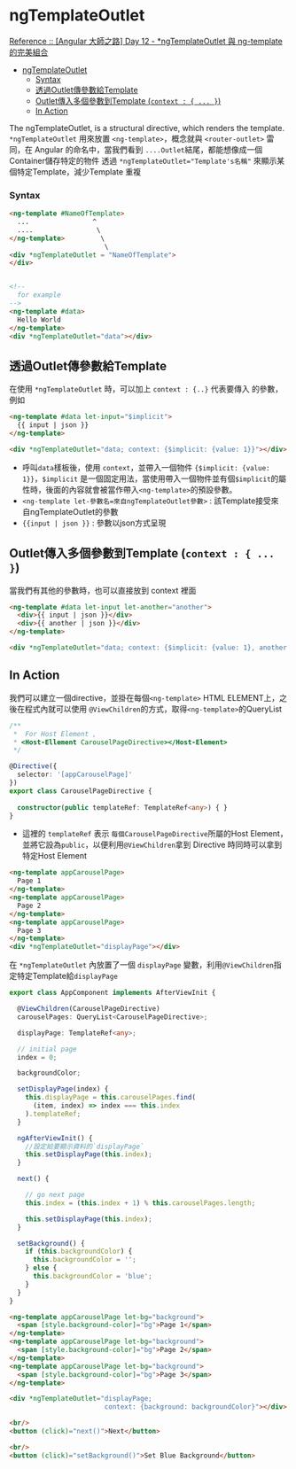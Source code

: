 # ngTemplateOutlet

[Reference :: [Angular 大師之路] Day 12 - *ngTemplateOutlet 與 ng-template 的完美組合](https://ithelp.ithome.com.tw/articles/10205829)

- [ngTemplateOutlet](#ngtemplateoutlet)
    - [Syntax](#syntax)
  - [透過Outlet傳參數給Template](#透過outlet傳參數給template)
  - [Outlet傳入多個參數到Template (`context : { ... }`)](#outlet傳入多個參數到template-context----)
  - [In Action](#in-action)

The ngTemplateOutlet, is a structural directive, which renders the template.
`*ngTemplateOutlet` 用來放置 `<ng-template>`，概念就與 `<router-outlet>` 雷同，在 Angular 的命名中，當我們看到 `....Outlet`結尾，都能想像成一個Container儲存特定的物件
透過 `*ngTemplateOutlet="Template's名稱"` 來顯示某個特定Template，減少Template
重複
### Syntax

```html 
<ng-template #NameOfTemplate>
  ...                ^
  ....                \
</ng-template>         \ 
                        \
<div *ngTemplateOutlet = "NameOfTemplate">
</div>


<!-- 
  for example 
-->
<ng-template #data>
  Hello World
</ng-template>
<div *ngTemplateOutlet="data"></div>
```

## 透過Outlet傳參數給Template

在使用 `*ngTemplateOutlet` 時，可以加上 `context : {..}` 代表要傳入 <ng-template> 的參數，例如
```html
<ng-template #data let-input="$implicit">
  {{ input | json }}
</ng-template>

<div *ngTemplateOutlet="data; context: {$implicit: {value: 1}}"></div>
```
- 呼叫`data`樣板後，使用 `context`，並帶入一個物件 `{$implicit: {value: 1}}`，`$implicit` 是一個固定用法，當使用帶入一個物件並有個`$implicit`的屬性時，後面的內容就會被當作帶入`<ng-template>`的預設參數。
- `<ng-template let-參數名=來自ngTemplateOutlet參數>` : 該Template接受來
自ngTemplateOutlet的參數
- `{{input | json }}` : 參數以json方式呈現

## Outlet傳入多個參數到Template (`context : { ... }`)

當我們有其他的參數時，也可以直接放到 context 裡面
```html
<ng-template #data let-input let-another="another">
  <div>{{ input | json }}</div>
  <div>{{ another | json }}</div>
</ng-template>

<div *ngTemplateOutlet="data; context: {$implicit: {value: 1}, another: {value: the other parameter}}"></div>
```

## In Action

我們可以建立一個directive，並掛在每個`<ng-template>` HTML ELEMENT上，之後在程式內就可以使用 `@ViewChildren`的方式，取得`<ng-template>`的QueryList
```typescript
/**
 *  For Host Element , 
 * <Host-Ellement CarouselPageDirective></Host-Element>
 */

@Directive({
  selector: '[appCarouselPage]'
})
export class CarouselPageDirective {
  
  constructor(public templateRef: TemplateRef<any>) { }
}
```
- 這裡的 `templateRef` 表示 `每個CarouselPageDirective`所屬的Host Element，並將它設為`public`，以便利用`@ViewChildren`拿到 Directive 時同時可以拿到特定Host Element


```html
<ng-template appCarouselPage>
  Page 1
</ng-template>
<ng-template appCarouselPage>
  Page 2
</ng-template>
<ng-template appCarouselPage>
  Page 3
</ng-template>
<div *ngTemplateOutlet="displayPage"></div>
```

在 `*ngTemplateOutlet` 內放置了一個 `displayPage` 變數，利用`@ViewChildren`指定特定Template給`displayPage`
```typescript
export class AppComponent implements AfterViewInit {

  @ViewChildren(CarouselPageDirective)
  carouselPages: QueryList<CarouselPageDirective>;

  displayPage: TemplateRef<any>;

  // initial page
  index = 0;

  backgroundColor;

  setDisplayPage(index) {
    this.displayPage = this.carouselPages.find(
      (item, index) => index === this.index
    ).templateRef;
  }

  ngAfterViewInit() {
    //設定給要顯示資料的`displayPage`
    this.setDisplayPage(this.index);
  }

  next() {

    // go next page 
    this.index = (this.index + 1) % this.carouselPages.length;

    this.setDisplayPage(this.index);
  }

  setBackground() {
    if (this.backgroundColor) {
      this.backgroundColor = '';
    } else {
      this.backgroundColor = 'blue';
    }
  }
}

```

```html
<ng-template appCarouselPage let-bg="background">
  <span [style.background-color]="bg">Page 1</span>
</ng-template>
<ng-template appCarouselPage let-bg="background">
  <span [style.background-color]="bg">Page 2</span>
</ng-template>
<ng-template appCarouselPage let-bg="background">
  <span [style.background-color]="bg">Page 3</span>
</ng-template>

<div *ngTemplateOutlet="displayPage; 
                        context: {background: backgroundColor}"></div>

<br/>
<button (click)="next()">Next</button>

<br/>
<button (click)="setBackground()">Set Blue Background</button>
```

